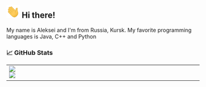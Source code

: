 ## <img src="https://raw.githubusercontent.com/PixelAlex/PixelAlex/master/wave.gif" width="35px"> Hi there! 

My name is Aleksei and I'm from Russia, Kursk. My favorite programming languages is Java, C++ and Python

### 📈 GitHub Stats

  <table>
<p align="center">
  
<td>
  <img width="550px" align="left" src="https://github-readme-stats.vercel.app/api?username=PixelAlex&hide_border=true&count_private=false&hide_title=false&show_icons=true&theme=dark&icon_color=5194f0&bg_color=0d1117" />
      <img width="550px" src="https://github-readme-stats.vercel.app/api/top-langs/?username=PixelAlex&hide=CMake, Makefile, HTML&hide_border=true&hide_title=false&theme=dark&icon_color=5194f0&bg_color=0d1117" />
</td>
</p>

</table>

<br />


